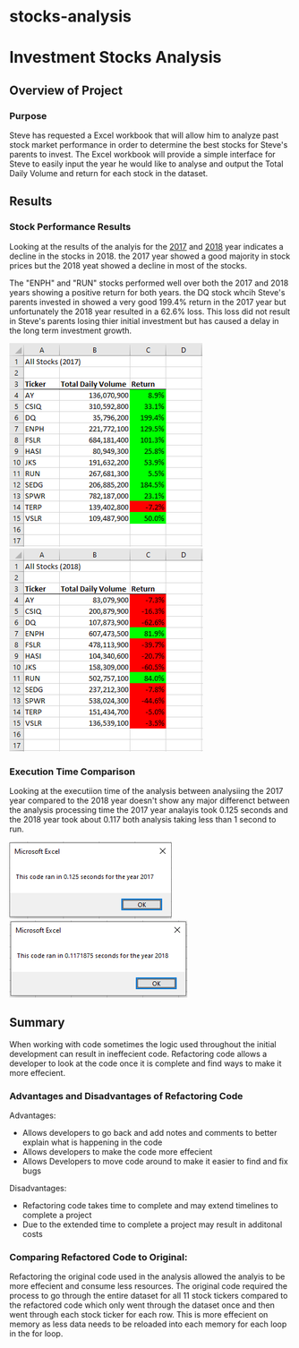 # stocks-analysis

# Investment Stocks Analysis

## Overview of Project

### Purpose
Steve has requested a Excel workbook that will allow him to analyze past stock market performance in order to determine the best stocks for Steve's parents to invest.
The Excel workbook will provide a simple interface for Steve to easily input the year he would like to analyse and output the Total Daily Volume and return for each stock
in the dataset.


## Results

### Stock Performance Results
Looking at the results of the analyis for the [2017](/Resources/VBA_Challenge_Stocks_2017.PNG) and [2018](/Resources/VBA_Challenge_Stocks_2018.PNG) year indicates a decline in the stocks in 2018.
the 2017 year showed a good majority in stock prices but the 2018 yeat showed a decline in most of the stocks.

The "ENPH" and "RUN" stocks performed well over both the 2017 and 2018 years showing a positive return for both years.
the DQ stock whcih Steve's parents invested in showed a very good 199.4% return in the 2017 year but unfortunately the 2018
year resulted in a 62.6% loss. This loss did not result in Steve's parents losing thier initial investment but has caused a delay
in the long term investment growth.

![2017](/Resources/VBA_Challenge_Stocks_2017.PNG) ![2018](/Resources/VBA_Challenge_Stocks_2018.PNG)

### Execution Time Comparison
Looking at the executiion time of the analysis between analysiing the 2017 year compared to the 2018 year doesn't show any major differenct between the analysis processing time
the 2017 year analayis took 0.125 seconds and the 2018 year took about 0.117 both analysis taking less than 1 second to run.

![2017](/Resources/VBA_Challenge_2017.PNG) ![2018](/Resources/VBA_Challenge_2018.PNG)

## Summary
When working with code sometimes the logic used throughout the initial development can result in ineffecient code.
Refactoring code allows a developer to look at the code once it is complete and find ways to make it more effecient.

### Advantages and Disadvantages of Refactoring Code

Advantages:
 - Allows developers to go back and add notes and comments to better explain what is happening in the code
 - Allows developers to make the code more effecient
 - Allows Developers to move code around to make it easier to find and fix bugs

Disadvantages:
 - Refactoring code takes time to complete and may extend timelines to complete a project
 - Due to the extended time to complete a project may result in additonal costs

### Comparing Refactored Code to Original:
Refactoring the original code used in the analysis allowed the analyis to be more effecient and consume less resources.
The original code required the process to go through the entire dataset for all 11 stock tickers compared to the refactored code which only went through the dataset once
and then went through each stock ticker for each row. This is more effecient on memory as less data needs to be reloaded into each memory for each loop in the for loop.
